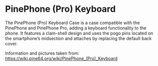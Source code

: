 # PinePhone (Pro) Keyboard

The PinePhone (Pro) Keyboard Case is a case compatible with the PinePhone and
PinePhone Pro, adding a keyboard functionality to the phone. It features a
clam-shell design and uses the pogo pins located on the smartphone’s midsection
and attaches by replacing the default back cover.

Information and pictures taken from: https://wiki.pine64.org/wiki/PinePhone_(Pro)_Keyboard
